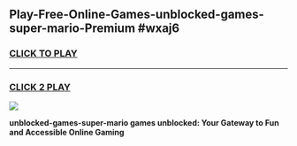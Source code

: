 
## Play-Free-Online-Games-unblocked-games-super-mario-Premium #wxaj6
<h3>
<a href="https://premium.freeplayer.one?title=unblocked-games-super-mario&ref=8M">CLICK TO PLAY</a></h3>
<hr>

<h3>
<a href="https://premium.freeplayer.one?title=unblocked-games-super-mario&ref=8M">CLICK 2 PLAY</a>
  
</h3>

<a href="https://premium.freeplayer.one?title=unblocked-games-super-mario&ref=8M"><img src="https://clearcache.store/games.png"></a>


**unblocked-games-super-mario games unblocked: Your Gateway to Fun and Accessible Online Gaming**

